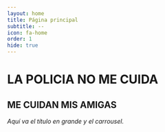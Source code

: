 ```yaml
---
layout: home
title: Página principal
subtitle: --
icon: fa-home
order: 1
hide: true
---
```

# LA POLICIA NO ME CUIDA
## ME CUIDAN MIS AMIGAS

*Aquí va el título en grande y el carrousel.*

